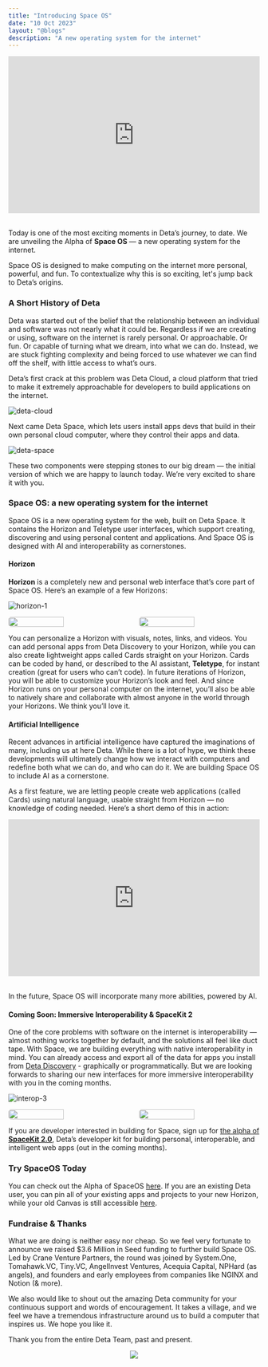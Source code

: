 ```yaml
---
title: "Introducing Space OS"
date: "10 Oct 2023"
layout: "@blogs"
description: "A new operating system for the internet"
---
```




<div style="display: flex; align-items: center; justify-content: center;">
<iframe width="560" height="315" src="https://www.youtube.com/embed/qVRy6mK8lD0?si=fAAVvZj9EwWMfcQf" title="YouTube video player" frameborder="0" allow="accelerometer; autoplay; clipboard-write; encrypted-media; gyroscope; picture-in-picture; web-share" allowfullscreen></iframe>
</div>

<br />

Today is one of the most exciting moments in Deta’s journey, to date.  We are unveiling the Alpha of **Space OS** — a new operating system for the internet. 

Space OS is designed to make computing on the internet more personal, powerful, and fun. To contextualize why this is so exciting, let's jump back to Deta’s origins.

### A Short History of Deta

Deta was started out of the belief that the relationship between an individual and software was not nearly what it could be. Regardless if we are creating or using, software on the internet is rarely personal. Or approachable. Or fun. Or capable of turning what we dream, into what we can do. Instead, we are stuck fighting complexity and being forced to use whatever we can find off the shelf, with little access to what’s ours. 

Deta’s first crack at this problem was Deta Cloud, a cloud platform that tried to make it extremely approachable for developers to build applications on the internet. 

![deta-cloud](/blog_assets/deta-cloud-welcome.png)

Next came Deta Space, which lets users install apps devs that build in their own personal cloud computer, where they control their apps and data. 

![deta-space](/blog_assets/space-canvas.png)

These two components were stepping stones to our big dream — the initial version of which we are happy to launch today. We’re very excited to share it with you.

### Space OS: a new operating system for the internet

Space OS is a new operating system for the web, built on Deta Space. It contains the Horizon and Teletype user interfaces, which support creating, discovering and using personal content and applications. And Space OS is designed with AI and interoperability as cornerstones.

#### Horizon

**Horizon** is a completely new and personal web interface that’s core part of Space OS. Here’s an example of a few Horizons:

![horizon-1](/blog_assets/horizon-1.png)

<div style="display: flex; align-items: center; justify-content-center;">
<image style="width: calc(50% - 10px); border-radius: 5px; margin-right: 10px;" src="/blog_assets/horizon-2.png">
<image style="width: calc(50% - 10px); border-radius: 5px; margin-left: 10px;" src="/blog_assets/horizon-3.png">
</div>


You can personalize a Horizon with visuals, notes, links, and videos. You can add personal apps from Deta Discovery to your Horizon, while you can also create lightweight apps called Cards straight on your Horizon. Cards can be coded by hand, or described to the AI assistant, **Teletype**, for instant creation (great for users who can’t code). In future iterations of Horizon, you will be able to customize your Horizon’s look and feel. And since Horizon runs on your personal computer on the internet, you’ll also be able to natively share and collaborate with almost anyone in the world through your Horizons. We think you’ll love it.

#### Artificial Intelligence

Recent advances in artificial intelligence have captured the imaginations of many, including us at here Deta. While there is a lot of hype, we think these developments will ultimately change how we interact with computers and redefine both what we can do, and who can do it. We are building Space OS to include AI as a cornerstone.

As a first feature, we are letting people create web applications (called Cards) using natural language, usable straight from Horizon — no knowledge of coding needed. Here’s a short demo of this in action:

<div style="display: flex; align-items: center; justify-content: center;">
<iframe width="560" height="315" src="https://www.youtube.com/embed/iVda_V-DpQ8?si=ZNOuYN7YJGeDTa-T" title="YouTube video player" frameborder="0" allow="accelerometer; autoplay; clipboard-write; encrypted-media; gyroscope; picture-in-picture; web-share" allowfullscreen></iframe>
</div>

<br />

In the future, Space OS will incorporate many more abilities, powered by AI.

#### Coming Soon: Immersive Interoperability & SpaceKit 2 

One of the core problems with software on the internet is interoperability — almost nothing works together by default, and the solutions all feel like duct tape. With Space, we are building everything with native interoperability in mind. You can already access and export all of the data for apps you install from [Deta Discovery](https://deta.space/discovery) - graphically or programmatically. But we are looking forwards to sharing our new interfaces for more immersive interoperability with you in the coming months.

![interop-3](/blog_assets/interop-3.png)

<div style="display: flex; align-items: center; justify-content-center;">
<image style="width: calc(50% - 10px); border-radius: 5px; margin-right: 10px;" src="/blog_assets/interop-1.png">
<image style="width: calc(50% - 10px); border-radius: 5px; margin-left: 10px;" src="/blog_assets/interop-2.png">
</div>

If you are developer interested in building for Space, sign up for [the alpha of **SpaceKit 2.0**](https://formate-1-j0779127.deta.app/f/spacekit-2), Deta’s developer kit for building personal, interoperable, and intelligent web apps (out in the coming months). 

### Try SpaceOS Today

You can check out the Alpha of SpaceOS [here](https://deta.space/signup). If you are an existing Deta user, you can pin all of your existing apps and projects to your new Horizon, while your old Canvas is still accessible [here](https://old.deta.space).

### Fundraise & Thanks

What we are doing is neither easy nor cheap. So we feel very fortunate to announce we raised $3.6 Million in Seed funding to further build Space OS. Led by Crane Venture Partners, the round was joined by System.One, Tomahawk.VC, Tiny.VC, AngelInvest Ventures, Acequia Capital, NPHard (as angels), and founders and early employees from companies like NGINX and Notion (& more). 

We also would like to shout out the amazing Deta community for your continuous support and words of encouragement. It takes a village, and we feel we have a tremendous infrastructure around us to build a computer that inspires us. We hope you like it.

Thank you from the entire Deta Team, past and present.

<div style="display: flex; justify-content: center;">
<image style="max-width: 60%;" src="/blog_assets/space-os-signatures.svg">
</div>